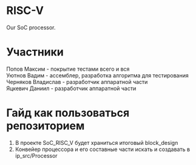 # RISC-V
Our SoC processor. 

# Участники
Попов Максим - покрытие тестами всего и вся <br />
Уютнов Вадим - ассемблер, разработка алгоритма для тестирования <br />
Черняков Владислав - разработчик аппаратной части <br />
Яцкевич Даниил - разработчик аппаратной части

# Гайд как пользоваться репозиторием
1. В проекте SoC_RISC_V будет храниться итоговый block_design <br />
2. Конвейер процессора и его составные части искать и создавать в ip_src/Processor
